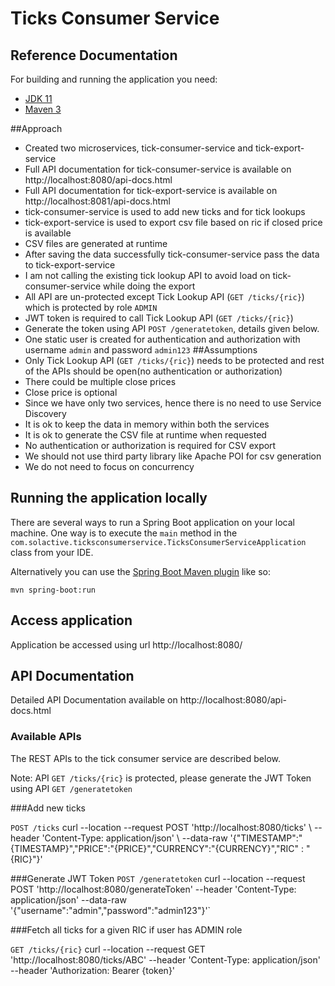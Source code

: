 # Ticks Consumer Service

## Reference Documentation

For building and running the application you need:

- [JDK 11](https://www.oracle.com/java/technologies/javase-jdk11-downloads.html)
- [Maven 3](https://maven.apache.org)

##Approach
- Created two microservices, tick-consumer-service and tick-export-service
- Full API documentation for tick-consumer-service is available on http://localhost:8080/api-docs.html
- Full API documentation for tick-export-service is available on http://localhost:8081/api-docs.html
- tick-consumer-service is used to add new ticks and for tick lookups
- tick-export-service is used to export csv file based on ric if closed price is available
- CSV files are generated at runtime
- After saving the data successfully tick-consumer-service pass the data to tick-export-service
- I am not calling the existing tick lookup API to avoid load on tick-consumer-service while doing the export
- All API are un-protected except Tick Lookup API (`GET /ticks/{ric}`) which is protected by role `ADMIN`
- JWT token is required to call Tick Lookup API (`GET /ticks/{ric}`)
- Generate the token using API `POST /generatetoken`, details given below.
- One static user is created for authentication and authorization with username `admin` and password `admin123`
##Assumptions
- Only Tick Lookup API (`GET /ticks/{ric}`) needs to be protected and rest of the APIs should be open(no authentication or authorization)
- There could be multiple close prices
- Close price is optional
- Since we have only two services, hence there is no need to use Service Discovery
- It is ok to keep the data in memory within both the services
- It is ok to generate the CSV file at runtime when requested
- No authentication or authorization is required for CSV export
- We should not use third party library like Apache POI for csv generation
- We do not need to focus on concurrency
## Running the application locally

There are several ways to run a Spring Boot application on your local machine. One way is to execute the `main` method
in the `com.solactive.ticksconsumerservice.TicksConsumerServiceApplication` class from your IDE.

Alternatively you can use
the [Spring Boot Maven plugin](https://docs.spring.io/spring-boot/docs/current/reference/html/build-tool-plugins-maven-plugin.html)
like so:

```shell
mvn spring-boot:run
```

## Access application

Application be accessed using url http://localhost:8080/

## API Documentation

Detailed API Documentation available on http://localhost:8080/api-docs.html

### Available APIs

The REST APIs to the tick consumer service are described below.

Note: API `GET /ticks/{ric}` is protected, please generate the JWT Token using API `GET /generatetoken`

###Add new ticks

`POST /ticks`
curl --location --request POST 'http://localhost:8080/ticks' \ --header 'Content-Type: application/json' \ --data-raw '{"TIMESTAMP":"{TIMESTAMP}","PRICE":"{PRICE}","CURRENCY":"{CURRENCY}","RIC" : "{RIC}"}'

###Generate JWT Token
`POST /generatetoken`
curl --location --request POST 'http://localhost:8080/generateToken' \--header 'Content-Type: application/json' \--data-raw '{"username":"admin","password":"admin123"}'`

###Fetch all ticks for a given RIC if user has ADMIN role

`GET /ticks/{ric}`
curl --location --request GET 'http://localhost:8080/ticks/ABC' \--header 'Content-Type: application/json' \--header 'Authorization: Bearer {token}'